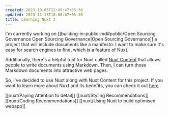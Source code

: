```yaml
---
created: 2023-10-05T22:49:47+05:30
updated: 2023-11-13T18:00:07+05:30
title: Learning Nuxt 3
---
```

I'm currently working on [[building-in-public-md#public/Open Sourcing Governance Open Sourcing Governance|Open Sourcing Governance]] a project that will include documents like a manifesto. I want to make sure it's easy for search engines to find, which is a feature of Nuxt.

Additionally, there's a helpful tool for Nuxt called [Nuxt Content](https://content.nuxt.com/) that allows people to write documents using Markdown. Then, I can turn those Markdown documents into attractive web pages.

So, I've decided to use Nuxt along with Nuxt Content for this project. If you want to learn more about Nuxt and its benefits, you can check it out [here](https://nuxt.com/docs/getting-started/introduction).

[[nuxt/Paying Attention to detail]]
[[nuxt/Styling Recommendations]]
[[nuxt/Coding Recommendations]]
[[nuxt/Using Nuxt to build optimised webapp]]